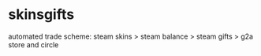 # skinsgifts
automated trade scheme: steam skins > steam balance > steam gifts > g2a store and circle
